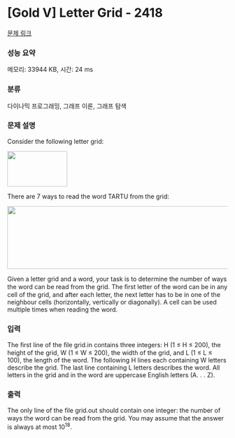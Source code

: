 # [Gold V] Letter Grid - 2418 

[문제 링크](https://www.acmicpc.net/problem/2418) 

### 성능 요약

메모리: 33944 KB, 시간: 24 ms

### 분류

다이나믹 프로그래밍, 그래프 이론, 그래프 탐색

### 문제 설명

<p>Consider the following letter grid:</p>

<p><img alt="" src="https://www.acmicpc.net/JudgeOnline/upload/201105/Screen%20shot%202011-05-10%20at%2012_14_03%20AM.png" style="height:81px; width:137px"></p>

<p>There are 7 ways to read the word TARTU from the grid:</p>

<p><img alt="" src="https://www.acmicpc.net/JudgeOnline/upload/201105/Screen%20shot%202011-05-10%20at%2012_14_46%20AM.png" style="height:144px; width:588px"></p>

<p>Given a letter grid and a word, your task is to determine the number of ways the word can be read from the grid. The ﬁrst letter of the word can be in any cell of the grid, and after each letter, the next letter has to be in one of the neighbour cells (horizontally, vertically or diagonally). A cell can be used multiple times when reading the word.</p>

### 입력 

 <p>The ﬁrst line of the ﬁle grid.in contains three integers: H (1 ≤ H ≤ 200), the height of the grid, W (1 ≤ W ≤ 200), the width of the grid, and L (1 ≤ L ≤ 100), the length of the word. The following H lines each containing W letters describe the grid. The last line containing L letters describes the word. All letters in the grid and in the word are uppercase English letters (A. . . Z).</p>

### 출력 

 <p>The only line of the ﬁle grid.out should contain one integer: the number of ways the word can be read from the grid. You may assume that the answer is always at most 10<sup>18</sup>.</p>

